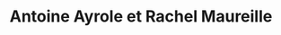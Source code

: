 ---
title: "Antoine Ayrole et Rachel Maureille"
url: /orleans/antoine-ayrole-et-rachel-maureille/
shop: Bäckerei
---